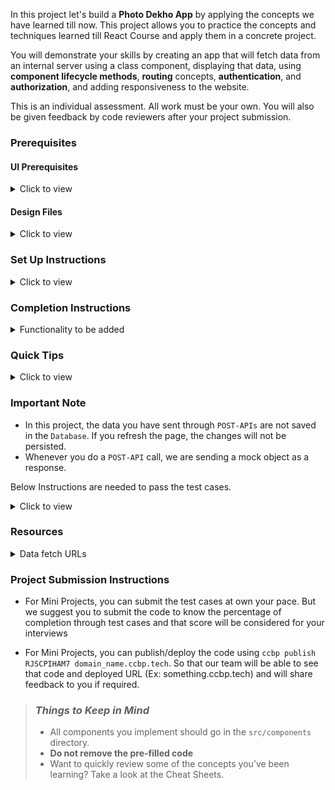 In this project let's build a **Photo Dekho App** by applying the concepts we have learned till now. This project allows you to practice the concepts and techniques learned till React Course and apply them in a concrete project.

You will demonstrate your skills by creating an app that will fetch data from an internal server using a class component, displaying that data, using **component lifecycle methods**, **routing** concepts, **authentication**, and **authorization**, and adding responsiveness to the website.

This is an individual assessment. All work must be your own. You will also be given feedback by code reviewers after your project submission.

### Prerequisites

#### UI Prerequisites

<details>
<summary>Click to view</summary>

- What is Figma?
  - Figma is a vector graphics editor and prototyping tool which is primarily web-based. You can check more info on the <a href="https://www.figma.com/" target="_blank">Website</a>.
- Create a Free account in Figma
  - Kindly follow the instructions as shown in <a href="https://www.youtube.com/watch?v=hrHL2VLMl7g&t=37s" target="_blank">this</a> video to create a Free Figma account.
- How to Check CSS in Figma?
  - Kindly follow the instructions as shown in <a href="https://www.youtube.com/watch?v=B242nuM3y2s" target="_blank">this</a> video to check CSS in the Figma screen.
- Export Images in Figma screen
  - Kindly follow the instructions as shown in <a href="https://www.youtube.com/watch?v=NpzL1MONwaw" target="_blank">this</a> video to export images from the Figma screen.
  - Check <a href="https://help.trydesignlab.com/hc/en-us/articles/360011010634-How-do-I-export-images-and-PDFs-from-Sketch-or-Figma-in-my-short-course-" target="_blank">this</a> reference docs to export images in Figma screen.

</details>

#### Design Files

<details>
<summary>Click to view</summary>

- You can check the **Design Files** for different devices <a href="https://www.figma.com/file/FwBVnpWfl5DYJ77kbljTdT/Photo_Dekho?node-id=0%3A1" target="_blank">here</a>.

</details>

### Set Up Instructions

<details>

<summary>Click to view</summary>

- Download dependencies by running `npm install`

- Start up the app using `npm start`

</details>

### Completion Instructions

<details>

<summary>Functionality to be added</summary>

The app must have the following functionalities

- Login Route
  - Users should be able to see the disabled `Login` button if the user didn't enter the username and password.
  - Users should be able to see the enabled `Login` button if the user enters the username and password.
  - Users should be able to log in to their account by entering a valid username and password.
  - When the user submits a valid username and password then the users should be able to navigate to the home route.
  - When the user submits an invalid username or password then the user should be able to see an error message that the given `username or password is invalid.`
- Users should be able to navigate to the home route when clicking on the home logo.
- Users should be able to navigate to Home, Profile routes using links in Navbar.
- When the data is being fetched then the `Loading view` should be displayed to the user.
- When the user encounters an error while fetching the data from API then the `Error view` should be displayed to the user accordingly.
- In Mobile, When the user clicks on the back button then the user should be able to navigate to the previous page.
- In Mobile, When the user clicks on the `X` icon in the bottom overlay then the bottom overlay should be closed.
- Users should be able to see `Toast` with appropriate success/failure messages when the fetch call is done.

- Home Route

  - Users should be able to see stories.
    - Stories should be horizontally scrollable.
    - When the user clicks on the story, it should trigger a popup, and the `user name`, `profile pic`, `story image`, `caption` of the story should be displayed.
    - If the user didn't add their story then the user should be able to add a story by clicking on profile image.
      - When the user clicks on the profile image , it should trigger a popup
        - Users should be able to upload an image by clicking on the `Upload Image` button.
        - Users should be able to remove an image by clicking on the `X` icon.
        - Users should be able to add a caption to the story.
    - If the user added their story then the user should be able to view their story by clicking on profile image.
      - When the user clicks on profile image, it should trigger a popup, and the `user name`, `profile pic`, `story image`, `caption` of the story should be displayed.
  - Users should be able to see a list of posts.
    - Users should be able to see details about a post like `username`, `profile pic`, `post image`, `caption`, `like count`, `comments`, `comments count`, `created_at`.
    - Users should be able to see a detailed view of a user by clicking on the username.
    - Users should be able to like or dislike a post.
    - Users should be able to comment on a post.
      - Users should be able to see the disabled `Post` button if they didn't enter a comment in the comment box.
      - Users should be able to see the enabled `Post` button if they enter a comment in the comment box.
  - Users should be able to see `Home` with highlighted in Navbar.

- User Detailed View (Others Profile) Route

  - Users should be able to see details about a user like `username`, `user_id`, `profile pic`, `posts count`, `followers count`, `following count`, `about user`.
  - Users should be able to see the stories of the user.
  - If there are no posts to the user then the users should be able to see a message like `No Posts Yet` in the `Posts` section.
  - If there are posts to the user then the users should be able to see the posts images in the `Posts` section.
  - Users should be able to follow or un-follow a user.

- My Profile Route

  - Users should be able to see their details like `username`, `user_id`, `profile pic`, `posts count`, `followers count`, `following count`, `about`.
  - Users should be able to see stories in their profiles.
  - If there are no posts in their profile then they should be able to see a message like `No Posts Yet` in the `Posts` section.
  - If there are posts in the profile then they should be able to see the posts images in the `Posts` section.
  - Users should be able to edit their profile by clicking on the `Edit Profile` button.

- Edit Profile Route

  - Users should be able to edit their profile details like `username`, `bio`, `phone number`, `gender`.
  - Users should be able to see the `user id` field as disabled.

- Add Post

  - Users should be able to add a post by clicking on the `Add Post` button in the NavBar.
  - When the user clicks on the `Add Post`, it should trigger a popup
    - Users should be able to upload an image by clicking on the `Upload Image` button.
    - Users should be able to remove an image by clicking on the `IoMdClose` icon which is imported from `react-icons` library.
    - Users should be able to add a caption to the post.

- Search Functionality

  - Users should be able to search posts with the caption.
  - If search results are not empty then the users should be able to see searched results (posts).
  - If search results are empty then the user should be able to see the message like `Search Not Found`.

- Logout Button

  - Users should be able to log out from the application.

- When the users enter an invalid route in the URL then the Page not found Route should be displayed with a button that can navigate the user to the `Home page` on click.

</details>

### Quick Tips

<details>

<summary>Click to view</summary>

- Third party packages to be used to achieve the design or functionality
  - React Slick
    - React Slick <a  href="https://react-slick.neostack.com/docs/get-started"  target="_blank">Documentation</a>
    - React Slick implementation <a  href="https://codesandbox.io/s/stories-cv67c?file=/src/App.js"  target="_blank">CodeSandbox</a>
  - Reactstrap
    - Reactstrap <a  href="https://www.npmjs.com/package/reactstrap"  target="_blank">Documentation</a>
    - Reactstrap implementation <a  href="https://codesandbox.io/s/react-strap-5m513?file=/src/index.js"  target="_blank">CodeSandbox</a>
  - React Toastify
    - React Toastify <a  href="https://fkhadra.github.io/react-toastify/introduction/"  target="_blank">Documentation</a>
    - React Toastify implementation <a  href="https://codesandbox.io/s/mcqxc"  target="_blank">CodeSandbox</a>
- Uploading images to firebase and getting image URL from firebase
  - Video <a  href="https://www.youtube.com/watch?v=8r1Pb6Ja90o"  target="_blank">Reference</a>
  - <a  href="https://www.npmjs.com/package/firebase/v/8.2.7-2021110184936"  target="_blank">Documentation</a>
  - Implementation <a  href="https://codesandbox.io/s/firebase-image-upload-80890?file=/src/index.js"  target="_blank">CodeSandbox</a>
- Refer this code for NavBar implementation <a  href="https://codesandbox.io/s/navbar-91su6?file=/src/App.js"  target="_blank">CodeSandbox</a>

</details>

### Important Note

- In this project, the data you have sent through `POST-APIs` are not saved in the `Database`. If you refresh the page, the changes will not be persisted.
- Whenever you do a `POST-API` call, we are sending a mock object as a response.

Below Instructions are needed to pass the test cases.

<details>
<summary>Click to view</summary>

- **Note:**

  - If you are using styled components or normal HTML elements in your components then you should use the test id attribute as `data-testid` for all the elements wherever needed.
    - Example :- `<PostItem data-testid="postItem" />` or `<div data-testid="postItem"/>`

- Routes:

  - The Login Route should contain the pathname as `/login`.
  - The Home Route should contain the pathname as `/`.
  - The My Profile Route should contain the pathname as `/my-profile`.
  - The Other Profile Route should contain the pathname as `/user/:id`.
    - **Note:-** use the particular user id in place of id.
  - The Edit Profile Route should contain the pathname as `/edit-profile`.

- Login Component:

  - The Landing image should consist of alt at the text as `website login`.
  - The Photo Dekho image should consist of alt text as `website logo`.
  - The Cookies should be set by using the key name `jwt_token`.

- Header:

  - The Photo Dekho image should consist of alt text as `website logo`.
  - The Search icon should contain the test id with value as `searchIcon`.
  - In the `Home Route`, `AiFillHome` icon which is imported from `react-icons/ai` third party library should contain the test id with value as `homeFilled`.
  - For all the Routes except `Home Route`, `AiOutlineHome` icon which is imported from `react-icons/ai` third party library should contain the test id with value as `homeOutline`.
  - The Profile image should consist of alt text as `header profile pic`.
  - Popover Menu (Displayed in the UI when we click profile in the Header)
    - Popover should contain the test id with value as `popover`.
    - The Close Icon (`IoMdClose` imported from `react-icons/io`) should contain the test id with value as `closeIcon`.
    - The Profile icon (`CgProfile` imported from `react-icons/cg`) should contain the test id with value as `popOverMenuProfileIcon`.
    - The Logout icon (`FiLogOut` imported from `react-icons/fi`) should contain the test id with value as `popOverMenuLogOutIcon`.

- Search Functionality:

  - Search Results (where all the search results rendering in the UI) container should contain the test id with value as `searchResultsContainer`.
  - When Search Results are not empty
    - The Post Items should contain the test id with value as `post`.
      - The Author Profile image in the post should consist of alt text as `post author profile pic`.
      - The Post image should consist of alt text as `post pic`.
      - The Like icon (`BsHeart` imported from `react-icons/bs` library) should contain the test id with value as `likeIcon`.
      - The Un Like icon (`FcLike` imported from `react-icons/fc` library) should contain the test id with value as `unLikeIcon`.
      - The Comment icon (`FaRegComment` imported from `react-icons/fa` library) should contain the test id with value as `commentIcon`.
      - The Share icon (`BiShareAlt` imported from `react-icons/bi` library) should contain the test id with value as `shareIcon`.
      - My Profile in the comment section should consist of alt text as `my profile pic`.
  - When Search Results are Empty
    - Search Results Not Found image should consist of alt text as `search not found`.

- Home:

  - User Stories List
    - The User stories List Loader component should contain the test id with value as `userStoriesLoader`.
    - React Slick should be wrapped with HTML container element and it should contain the test id with value as `reactSlickContainer`.
      - User Stories List images should consist of alt text as `user story`.
  - Posts List
    - The Posts List Loader component should contain the test id with value as `postListLoader`.
    - The Post Items should contain the test id with value as `post`.
      - The Post User Profile image should consist of alt text as `post author profile pic`.
      - The Post image should consist of alt text as `post pic`.
      - The Like icon (`BsHeart` imported from `react-icons/bs` library) should contain the test id with value as `likeIcon`.
      - The Un Like icon (`FcLike` imported from `react-icons/fc` library) should contain the test id with value as `unLikeIcon`.
      - The Comment icon (`FaRegComment` imported from `react-icons/fa` library) should contain the test id with value as `commentIcon`.
      - The Share icon (`BiShareAlt` imported from `react-icons/bi` library) should contain the test id with value as `shareIcon`.
      - My Profile in the comment section should consist of alt text as `my profile pic`.
  - User Story (when clicking on user story in react slick container) React Modal
    - The First child container in My Story Modal should contain the test id with value as `userStoryModal`.
    - The User Story Loader container should contain the test id with value as `userStoryLoader`.
    - The Profile image should consist of alt text as `user story profile pic`.
    - The Story image should consist of alt text as `user story pic`.

- My Profile:

  - The Loader component should contain the test id value as `myProfileLoader`.
  - The Profile image should consist of alt text as `profile route profile pic`
  - Story images should consist of alt text as `profile route story pic`.
  - Posts icon (`BsGrid3X3` imported from `react-icons` library) should contain the test id value as `postsIcon`.
  - Post images should consist of alt text as `profile route post pic`.
  - If the posts are empty then No Posts icon (`BiCamera` imported from `react-icons/bi` library) should contain the test id value as `noPostsPic`.

- User Profile:

  - The Loader component should contain the test id value as `userProfileLoader`.
  - The Profile image should consist of alt text as `profile route profile pic`.
  - Story images should consist of alt text as `profile route story pic`.
  - Posts icon should contain the test id value as `postsIcon`.
  - Post images should consist of alt text as `profile route post pic`.
  - If the posts are empty then No Posts icon (`BiCamera` imported from `react-icons/bi` library) should contain the test id value as `noPostsPic`.
  - When Following User
    - The following icon should contain the test id value as `followingIcon`.
    - Follow Popover (when we click `BsFillPersonCheckFill` icon which is imported from `react-icons/bs` library)
      - Popover should contain the test id with value as `followingPopOver`.
      - The Profile image should consist of alt text as `follow popover profile pic`.

- Edit Profile

  - The Loader component should contain the test id value as `editProfileLoader`.
  - The Profile image should consist of alt text as `edit profile route profile pic`.
  - If the profile is updated successfully then the message `Profile Updated Successfully` should be displayed in the toast.
  - If we get any error while updating profile then the message in the response should be displayed in the toast.

- Failure View

  - The failure view image should consist of alt text as `failure view`.

- Page Not Found:

  - The page not found image should consist of alt text as `not found`.

</details>

### Resources

<details>
<summary>Data fetch URLs</summary>

**Note**: Use the values in the APIS as shown below

- Use the search input value in place of `searchInput` in the query parameters.
- The value of the user_id should be given in the place of `userId`.
- The value of the post_id should be given in the place of `postId`.

- Use the below sample code snippet to make a POST request on Login using a valid username and password.

  ```js
  const options = {
    method: 'POST',
    body: JSON.stringify(userDetails),
  }
  ```

- Login Route:

  - Get Request Token:

    ```js
    'https://apis.ccbp.in/login'

    ```

    - Sample request object:

      ```example
      {
        "username": "rahul",
        "password": "rahul@2021",
      }
      ```

    - Valid credentials

      ```example
      username: rahul
      password: rahul@2021
      ```

    - Sample response object:

      ```json
      {
        "jwt_token": "eyJhbGciOiJIUzI1NiIsInR5cCI6IkpXVCJ9.eyJ1c2VybmFtZSI6InJhaHVsIiwicm9sZSI6IlBSSU1FX1VTRVIiLCJpYXQiOjE2MTk2Mjg2MTN9.nZDlFsnSWArLKKeF0QbmdVfLgzUbx1BGJsqa2kc_21Y"
      }
      ```

- Home Route:

  - Get stories:

    ```js
    'https://apis.ccbp.in/insta-stories'

    ```

    - Sample response object:

      ```example
      {
        "users_stories": [
            {
              "user_id": "Varun_Aadithya",
              "user_name": "Varun Aadithya",
              "profile_pic": "https://assets.ccbp.in/frontend/react-js/instagram-mini-project/users/instagram-mini-project-user-1-img.png"
            },
            ...
          ],
        "total": 9
        "my_story": null
      }
      ```

  - Get user specific story:

    ```js
    'https://apis.ccbp.in/insta-stories/{userId}'

    ```

    - Sample response object:

      ```example
      {
        "story": {
            "user_id": "Varun_Aadithya",
            "user_name": "Varun Aadithya",
            "profile_pic": "https://assets.ccbp.in/frontend/react-js/instagram-mini-project/users/instagram-mini-project-user-1-img.png",
            "story_details": {
                "caption": "Cute",
                "image_url": "https://assets.ccbp.in/frontend/react-js/instagram-mini-project/stories/instagram-mini-project-story-1-img.png"
            }
        }
      }
      ```

  - Add story:

    ```js
    'https://apis.ccbp.in/insta-stories'

    ```

    - Sample request object:

      ```example
      {
        "story_image": imageURL, // add image URL in place of imageURL and imageURL should not be empty
        "caption": "caption"
      }
      ```

    - Sample response object:

      ```example
      {
        "my_story": {
            "id": "8ef73378-58ab-4c95-9d7a-d4299767c6f1",
            "story_image": "imageURL",
            "caption": "caption"
        }
      }
      ```

  - Get posts:

    ```js
    'https://apis.ccbp.in/insta-posts'

    ```

    - Sample response object:

      ```example
      {
          "posts": [{
      	    "post_id": "f25d77f0-602e-41d1-971e-4b8cf54709eb",
      	    "user_id": "Varun_Aadithya",
      	    "user_name": "Varun Aadithya",
      	    "profile_pic": "https://assets.ccbp.in/frontend/react-js/instagram-mini-project/users/instagram-mini-project-user-1-img.png",
      	    "post_details": {
      		    "image_url": "https://assets.ccbp.in/frontend/react-js/instagram-mini-project/posts/instagram-mini-project-post-1-img.png",
      		    "caption": "Another day, another sunrise"
      	    },
      	    "comments_count": 2,
      	    "likes_count": 7,
              "comments": [{
                  "user_name": "Prabuddha Dasgupta",
                  "user_id": "Prabuddha_Dasgupta",
                  "comment": "Lightning is incredible."
              },
              ...
              ],
              "created_at": "4 Hours Ago"
          },
          ...
          ],
          "total": 33
      }
      ```

  - Like/Dislike a post:

    ```js
    'https://apis.ccbp.in/insta-posts/{postId}/like'

    ```

    - Sample request object:

      ```example
      {
        "like_status": true // If you want to like a post then set like_status as true otherwise set it as false.
      }
      ```

    - Sample response object:

      ```example
      {
        "message": "Post has been liked"
      }
      ```

  - Add comment to a post:

    ```js
    'https://apis.ccbp.in/insta-posts/{postId}/comment'

    ```

    - Sample request object:

      ```example
      {
        "comment_text": "comment"
      }
      ```

    - Sample response object:

      ```example
      {
        "message": "Comment has been added"
      }
      ```

- User Detailed View (Others Profile) Route:

  - Get user details:

    ```js
    'https://apis.ccbp.in/insta-users/{userId}'

    ```

    - Sample response object:

      ```example
      {
        "user_details": {
        	"id": "df3234jkjn2-32432nnknn-w23231",
            "user_id": "Prabuddha_Dasgupta",
            "user_name": "Prabuddha Dasgupta",
            "is_following": false,
            "profile_pic": "https://assets.ccbp.in/frontend/react-js/instagram-mini-project/users/instagram-mini-project-user-4-img.png",
            "followers_count": 297,
            "following_count": 303,
            "user_bio": "Prabuddha Dasgupta (21 September 1956 – 12 August 2012) was an Indian fashion and fine-art photographer. ",
            "posts_count": 3,
            "posts": [{
                "id": "390562f5-298f-4904-aea4-07ecc212febe",
                "image": "https://assets.ccbp.in/frontend/react-js/instagram-mini-project/posts/instagram-mini-project-post-10-img.png"
            },
            ...
            ],
            "stories": [{
                    "id": "UnrObltRP",
                    "image": "https://assets.ccbp.in/frontend/react-js/instagram-mini-project/previous-stories/instagram-mini-project-previous-story-10-img.png"
            },
            ...
            ]
        }
      }
      ```

  - Follow/Unfollow user:

    ```js
    'https://apis.ccbp.in/insta-users/{userId}'

    ```

    - Sample request object:

      ```example
      {
        "follow_status":true
      }
      ```

    - Sample response object:

      ```example
      {
        "message": "Followed the user Prabuddha Dasgupta"
      }
      ```

- My Profile Route:

  - Get profile details:

    ```js
    'https://apis.ccbp.in/insta-profile'

    ```

    - Sample response object:

      ```example
      {
        "profile": {
            "id": "df3234jkjn2-324sdf1132nnknn-234324234",
            "user_id": "rahul",
            "user_name": "John",
            "profile_pic": "https://assets.ccbp.in/frontend/react-js/instagram-mini-project/profile/instagram-mini-project-profile-1.png",
            "followers_count": 289,
            "following_count": 12,
            "user_bio": "It is not the strongest of the species that survive, nor the most intelligent, but the one most responsive to change.",
            "posts": [{
                "id": "1a698dc4-sdf6e83-4ede-998e-638305f7aee6",
                "image": "https://assets.ccbp.in/frontend/react-js/instagram-mini-project/posts/instagram-mini-project-post-31-img.png"
            },
            ...
            ],
            "posts_count": 3,
            "stories": [{
                "id": "5HJ25nUNJ",
                "image": "https://assets.ccbp.in/frontend/react-js/instagram-mini-project/previous-stories/instagram-mini-project-previous-story-34-img.png"
            },
            ...
            ]
        }
      }
      ```

- Edit Profile Route:

  - Edit profile details:

    ```js
    'https://apis.ccbp.in/insta-profile'

    ```

    - Sample request object (add keys and values in the request object which are needed to be update):

      ```example
      {
        "user_name": "Rahul",
        "bio": "We craft chocolates into a healthier food.",
        "gender": "MALE", // gender value should be MALE/FEMALE/OTHER
        "phone_number": "9090900078"
      }
      ```

    - Sample response object:

      ```example
      {
        "profile": {
            "id": "df3234jkjn2-324sdf1132nnknn-234324234",
            "user_id": "rahul",
            "gender": "MALE",
            "user_name": "Rahul",
            "user_bio": "We craft chocolates into a healthier food.",
            "phone_number": "9090900078"
        }
      }
      ```

- Add Post:

  ```js
  'https://apis.ccbp.in/insta-posts'

  ```

  - Sample request object:

    ```example
    {
        "post_image": imageURL,  // add image URL in place of imageURL and imageURL should not be empty
        "caption": "string"
    }
    ```

  - Sample response object:

    ```example
    {
      "post": {
        "id": "a7bb604a-f760-4695-81e5-2faac7f798c5",
        "post_image": "https://assets.ccbp.in/frontend/react-js/instagram-mini-project/previous-stories/instagram-mini-project-previous-story-34-img.png",
        "caption": "caption"
      }
    }
    ```

- Search Functionality:

  ```js
  'https://apis.ccbp.in/insta-posts?search={searchInput}'

  ```

  - Sample response object:

    ```example
    {
      "posts": [{
            "post_id": "6fb210a9-0c4d-431f-8585-b3a4f065a171",
            "user_id": "Atul_Kasbekar",
            "user_name": "Atul Kasbekar",
            "profile_pic": "https://assets.ccbp.in/frontend/react-js/instagram-mini-project/users/instagram-mini-project-user-5-img.png",
            "post_details": {
                "image_url": "https://assets.ccbp.in/frontend/react-js/instagram-mini-project/posts/instagram-mini-project-post-5-img.png",
                "caption": "The sky is the daily bread of the eyes."
            },
            "comments_count": 2,
            "likes_count": 9,
            "comments": [{
                "user_name": "Arjun Mark",
                "user_id": "Arjun_Mark",
                "comment": "Aim for the sky, but move slowly, enjoying every step along the way."
            },
            ...
            ],
            "created_at": "4 Hours Ago"
            },
        ...
        ],
      "total": 2
    }
    ```

</details>

### Project Submission Instructions

- For Mini Projects, you can submit the test cases at own your pace. But we suggest you to submit the code to know the percentage of completion through test cases and that score will be considered for your interviews

- For Mini Projects, you can publish/deploy the code using `ccbp publish RJSCPIHAM7 domain_name.ccbp.tech`. So that our team will be able to see that code and deployed URL (Ex: something.ccbp.tech) and will share feedback to you if required.

> ### _Things to Keep in Mind_
>
> - All components you implement should go in the `src/components` directory.
> - **Do not remove the pre-filled code**
> - Want to quickly review some of the concepts you’ve been learning? Take a look at the Cheat Sheets.
